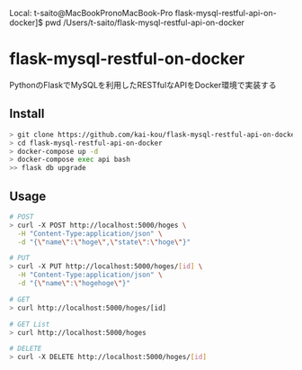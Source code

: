 Local:
t-saito@MacBookPronoMacBook-Pro flask-mysql-restful-api-on-docker]$ pwd
/Users/t-saito/flask-mysql-restful-api-on-docker





# flask-mysql-restful-on-docker

PythonのFlaskでMySQLを利用したRESTfulなAPIをDocker環境で実装する  

## Install

```sh
> git clone https://github.com/kai-kou/flask-mysql-restful-api-on-docker.git
> cd flask-mysql-restful-api-on-docker
> docker-compose up -d
> docker-compose exec api bash
>> flask db upgrade
```

## Usage

```sh
# POST
> curl -X POST http://localhost:5000/hoges \
  -H "Content-Type:application/json" \
  -d "{\"name\":\"hoge\",\"state\":\"hoge\"}"

# PUT
> curl -X PUT http://localhost:5000/hoges/[id] \
  -H "Content-Type:application/json" \
  -d "{\"name\":\"hogehoge\"}"

# GET
> curl http://localhost:5000/hoges/[id]

# GET List
> curl http://localhost:5000/hoges

# DELETE
> curl -X DELETE http://localhost:5000/hoges/[id]
```
